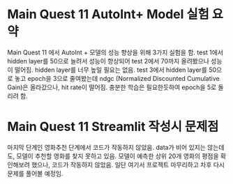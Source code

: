 # Main Quest 11 AutoInt+ Model 실험 요약
Main Quest 11 에서 AutoInt + 모델의 성능 향상을 위해  3가지 실험을 함.   test 1에서  hidden layer를 50으로 늘려서 성능이 향상되어 test 2에서 70까지 올려봤으나 성능이 떨어짐.  hidden layer를 너무 높일 필요는 없음.     test 3에서 hidden layer를 50으로 놓고 epoch을 3으로 줄여봤는데  ndgc (Normalized Discounted Cumulative Gain)은 올라갔으나, hit rate이 떨어짐.  충분한 학습은 필요한듯하여  epoch을 5로 돌리려 함.

# Main Quest 11 Streamlit 작성시 문제점
마지막 단계인 영화추천 단계에서 코드가 작동하지 않았음.  data가 비어 있지는 않는데도, 모델이 추천할 영화를 찾지 못하고 있음.   모델이 예측한 상위 20개 영화의 평점을 확인해보려 했으나, 코드가 작동하지 않았음.   일단 여기서 프로젝트 마무리하고 차후 다시 문제를 풀어볼 예정임.
